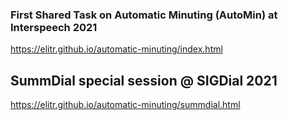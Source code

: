 ### First Shared Task on Automatic Minuting (AutoMin) at Interspeech 2021
https://elitr.github.io/automatic-minuting/index.html

## SummDial special session @ SIGDial 2021
https://elitr.github.io/automatic-minuting/summdial.html
<!--
**automatic-minuting/automatic-minuting** is a ✨ _special_ ✨ repository because its `README.md` (this file) appears on your GitHub profile.

Here are some ideas to get you started:

- 🔭 I’m currently working on ...
- 🌱 I’m currently learning ...
- 👯 I’m looking to collaborate on ...
- 🤔 I’m looking for help with ...
- 💬 Ask me about ...
- 📫 How to reach me: ...
- 😄 Pronouns: ...
- ⚡ Fun fact: ...
-->
